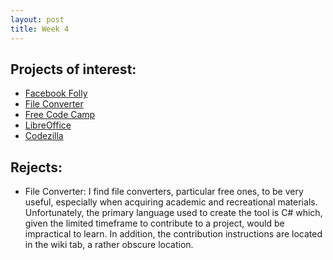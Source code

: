 ```yaml
---
layout: post
title: Week 4
---
```


## Projects of interest: 
* [Facebook Folly](https://github.com/facebook/folly)
* [File Converter](https://github.com/Tichau/FileConverter)
* [Free Code Camp](https://github.com/freeCodeCamp/freeCodeCamp)
* [LibreOffice](https://github.com/LibreOffice/core)
* [Codezilla](https://github.com/Asiatik/codezilla)

## Rejects:
* File Converter: I find file converters, particular free ones, to be very useful, especially when acquiring academic and recreational materials. 
Unfortunately, the primary language used to create the tool is C# which, given the limited timeframe to contribute to a project, would be impractical to learn.
In addition, the contribution instructions are located in the wiki tab, a rather obscure location. 
